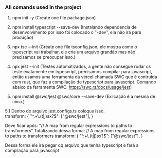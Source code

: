 ### All comands used in the project

1. npm init -y (Create one file package.json)

2. npm install typescript --save-dev (Instalando dependencia de desenvolvimento por isso foi colocado o "-dev", ela não irá para produção)

3. npx tsc --init (Create one file tsconfig.json, ele mostra como o typescript vai trabalhar, ele cria um arquivo grandão mas não precisamos se preocupar isso.)

4. npx jest --init 
(Testes automatizados, a gente não consegue rodar os teste exatamente em typescript, precisamos compilar para javascript, então usamos uma ferramenta da vercel chamada SWC que é contruída com rust, que faz a compilação de typescript para javascript. Comando abaixo da ferramenta SWC.
<https://swc.rs/docs/usage/jest>)

5. npm install @swc/jest @swc/core --save-dev (Exlicação é a mesma de cima.)

5.1 Dentro do arquivo jest.configs.ts coloque isso:   
    transform: {
      "^.+\\.(t|j)sx?$": ["@swc/jest"],
    }

 Deve ficar após: 
 "// A map from regular expressions to paths to transformers" 
 Totalizando dessa forma: 
   // A map from regular expressions to paths to transformers
    transform: {
      "^.+\\.(t|j)sx?$": ["@swc/jest"],
    }  

 Dessa forma ele irá pegar qq arquivo que tenha typescript e fará a compilação para javascript